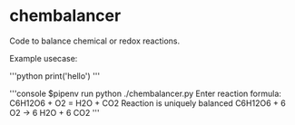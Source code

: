 # chembalancer
Code to balance chemical or redox reactions.

Example usecase:


'''python
print('hello')
'''



'''console
$pipenv run python ./chembalancer.py
Enter reaction formula:
C6H12O6 + O2 = H2O + CO2
Reaction is uniquely balanced
C6H12O6 + 6 O2 -> 6 H2O + 6 CO2
'''
